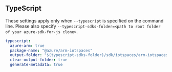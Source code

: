 ## TypeScript

These settings apply only when `--typescript` is specified on the command line.
Please also specify `--typescript-sdks-folder=<path to root folder of your azure-sdk-for-js clone>`.

``` yaml $(typescript)
typescript:
  azure-arm: true
  package-name: "@azure/arm-iotspaces"
  output-folder: "$(typescript-sdks-folder)/sdk/iotspaces/arm-iotspaces"
  clear-output-folder: true
  generate-metadata: true
```
